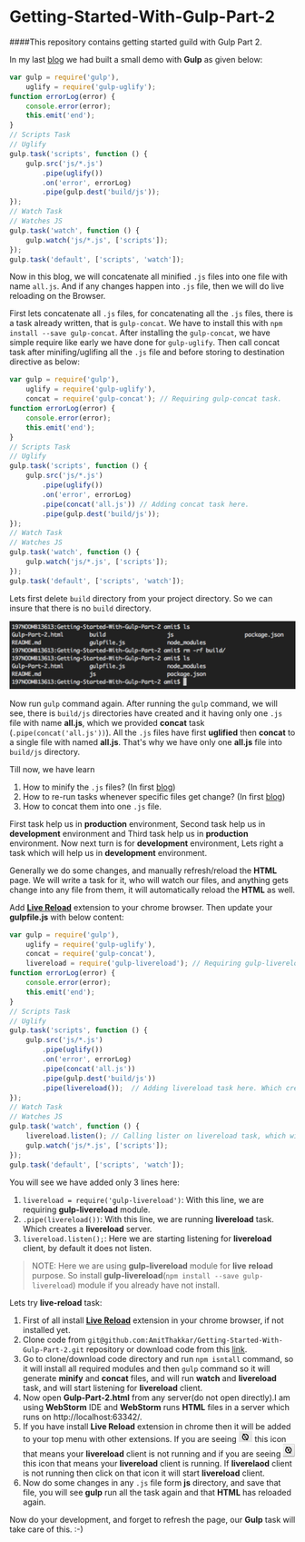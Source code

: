 Getting-Started-With-Gulp-Part-2
================================

####This repository contains getting started guild with Gulp Part 2.

In my last [blog](http://codechutney.in/blog/nodejs/getting-started-with-gulp/) we had built a small demo with **Gulp** as given below:

```JavaScript
var gulp = require('gulp'),
    uglify = require('gulp-uglify');
function errorLog(error) {
    console.error(error);
    this.emit('end');
}
// Scripts Task
// Uglify
gulp.task('scripts', function () {
    gulp.src('js/*.js')
        .pipe(uglify())
        .on('error', errorLog)
        .pipe(gulp.dest('build/js'));
});
// Watch Task
// Watches JS
gulp.task('watch', function () {
    gulp.watch('js/*.js', ['scripts']);
});
gulp.task('default', ['scripts', 'watch']);
```

Now in this blog, we will concatenate all minified ```.js``` files into one file with name ```all.js```. And if any changes happen into ```.js``` file, then we will do live reloading on the Browser.

First lets concatenate all ```.js``` files, for concatenating all the ```.js``` files, there is a task already written, that is ```gulp-concat```. We have to install this with ```npm install --save gulp-concat```. After installing the ```gulp-concat```, we have simple require like early we have done for ```gulp-uglify```. Then call concat task after minifing/uglifing all the ```.js``` file and before storing to destination directive as below:

```JavaScript
var gulp = require('gulp'),
    uglify = require('gulp-uglify'),
    concat = require('gulp-concat'); // Requiring gulp-concat task.
function errorLog(error) {
    console.error(error);
    this.emit('end');
}
// Scripts Task
// Uglify
gulp.task('scripts', function () {
    gulp.src('js/*.js')
        .pipe(uglify())
        .on('error', errorLog)
        .pipe(concat('all.js')) // Adding concat task here.
        .pipe(gulp.dest('build/js'));
});
// Watch Task
// Watches JS
gulp.task('watch', function () {
    gulp.watch('js/*.js', ['scripts']);
});
gulp.task('default', ['scripts', 'watch']);
```

Lets first delete ```build``` directory from your project directory. So we can insure that there is no ```build``` directory.

![RemoveBuildDirectory.png](https://raw.githubusercontent.com/AmitThakkar/Getting-Started-With-Gulp-Part-2/master/RemoveBuildDirectory.png)

Now run ```gulp``` command again. After running the ```gulp``` command, we will see, there is ```build/js``` directories have created and it having only one ```.js``` file with name **all.js**, which we provided **concat** task (```.pipe(concat('all.js'))```). All the ```.js``` files have first **uglified** then **concat** to a single file with named **all.js**. That's why we have only one **all.js** file into ```build/js``` directory.

Till now, we have learn

1. How to minify the ```.js``` files? (In first [blog](http://codechutney.in/blog/nodejs/getting-started-with-gulp/))
2. How to re-run tasks whenever specific files get change? (In first [blog](http://codechutney.in/blog/nodejs/getting-started-with-gulp/))
3. How to concat them into one ```.js``` file.

First task help us in **production** environment, Second task help us in **development** environment and Third task help us in **production** environment. Now next turn is for **development** environment, Lets right a task which will help us in **development** environment.

Generally we do some changes, and manually refresh/reload the **HTML** page. We will write a task for it, who will watch our files, and anything gets change into any file from them, it will automatically reload the **HTML** as well.

Add **[Live Reload](https://chrome.google.com/webstore/detail/livereload/jnihajbhpnppcggbcgedagnkighmdlei/reviews?hl=en)** extension to your chrome browser. Then update your **gulpfile.js** with below content:

```JavaScript
var gulp = require('gulp'),
    uglify = require('gulp-uglify'),
    concat = require('gulp-concat'),
    livereload = require('gulp-livereload'); // Requiring gulp-livereload task.
function errorLog(error) {
    console.error(error);
    this.emit('end');
}
// Scripts Task
// Uglify
gulp.task('scripts', function () {
    gulp.src('js/*.js')
        .pipe(uglify())
        .on('error', errorLog)
        .pipe(concat('all.js'))
        .pipe(gulp.dest('build/js'))
        .pipe(livereload());  // Adding livereload task here. Which creates a livereload server.
});
// Watch Task
// Watches JS
gulp.task('watch', function () {
    livereload.listen(); // Calling lister on livereload task, which will start listening for livereload client.
    gulp.watch('js/*.js', ['scripts']);
});
gulp.task('default', ['scripts', 'watch']);
```

You will see we have added only 3 lines here:

1. ```livereload = require('gulp-livereload')```: With this line, we are requiring **gulp-livereload** module.
2. ```.pipe(livereload())```: With this line, we are running **livereload** task. Which creates a **livereload** server.
3. ```livereload.listen();```: Here we are starting listening for **livereload** client, by default it does not listen.

> NOTE: Here we are using **gulp-livereload** module for **live** **reload** purpose. So install **gulp-livereload**(```npm install --save gulp-livereload```) module if you already have not install.

Lets try **live-reload** task:

1. First of all install **[Live Reload](https://chrome.google.com/webstore/detail/livereload/jnihajbhpnppcggbcgedagnkighmdlei/reviews?hl=en)** extension in your chrome browser, if not installed yet.
2. Clone code from ```git@github.com:AmitThakkar/Getting-Started-With-Gulp-Part-2.git``` repository or download code from this [link](https://github.com/AmitThakkar/Getting-Started-With-Gulp-Part-2).
3. Go to clone/download code directory and run ```npm isntall``` command, so it will install all required modules and then ```gulp``` command so it will generate **minify** and **concat** files, and will run **watch** and **livereload** task, and will start listening for **livereload** client.
4. Now open **Gulp-Part-2.html** from any server(do not open directly).I am using **WebStorm** IDE and **WebStorm** runs **HTML** files in a server which runs on http://localhost:63342/.
5. If you have install **Live Reload** extension in chrome then it will be added to your top menu with other extensions. If you are seeing ![Off](https://raw.githubusercontent.com/AmitThakkar/Getting-Started-With-Gulp-Part-2/master/images/Not%20Running.png) this icon that means your **livereload** client is not running and if you are seeing ![On](https://raw.githubusercontent.com/AmitThakkar/Getting-Started-With-Gulp-Part-2/master/images/Running.png) this icon that means your **livereload** client is running. If **liverelaod** client is not running then click on that icon it will start **livereload** client.
6. Now do some changes in any ```.js``` file form **js** directory, and save that file, you will see **gulp** run all the task again and that **HTML** has reloaded again.

Now do your development, and forget to refresh the page, our **Gulp** task will take care of this. :-)